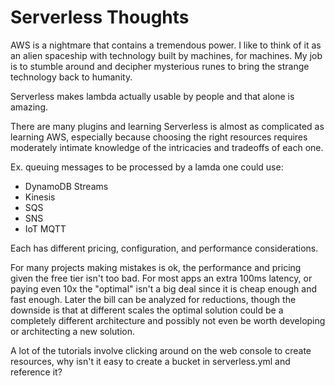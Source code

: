 Serverless Thoughts
===================

AWS is a nightmare that contains a tremendous power. I like to think of it as an alien spaceship with technology built by machines, for machines. My job is to stumble around and decipher mysterious runes to bring the strange technology back to humanity.

Serverless makes lambda actually usable by people and that alone is amazing.

There are many plugins and learning Serverless is almost as complicated as learning AWS, especially because choosing the right resources requires moderately intimate knowledge of the intricacies and tradeoffs of each one.

Ex. queuing messages to be processed by a lamda one could use:

- DynamoDB Streams
- Kinesis
- SQS
- SNS
- IoT MQTT

Each has different pricing, configuration, and performance considerations.

For many projects making mistakes is ok, the performance and pricing given the free tier isn't too bad. For most apps an extra 100ms latency, or paying even 10x the "optimal" isn't a big deal since it is cheap enough and fast enough. Later the bill can be analyzed for reductions, though the downside is that at different scales the optimal solution could be a completely different architecture and possibly not even be worth developing or architecting a new solution.

A lot of the tutorials involve clicking around on the web console to create resources, why isn't it easy to create a bucket in serverless.yml and reference it?
